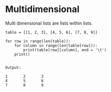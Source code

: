 # Multidimensional

Multi dimensional lists are lists within lists.

```
table = [[1, 2, 3], [4, 5, 6], [7, 8, 9]]

for row in range(len(table)):
    for column in range(len(table[row])):
        print(table[row][column], end = '\t')
    print()
    
    
Output:

1       2       3
4       5       6
7       8       9
```



